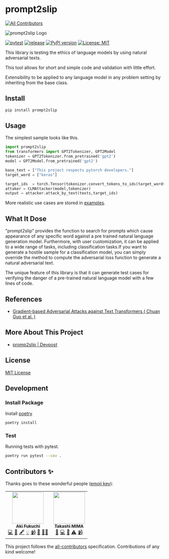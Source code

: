 # prompt2slip
<!-- ALL-CONTRIBUTORS-BADGE:START - Do not remove or modify this section -->
[![All Contributors](https://img.shields.io/badge/all_contributors-2-orange.svg?style=flat-square)](#contributors-)
<!-- ALL-CONTRIBUTORS-BADGE:END -->


![prompt2slip Logo](https://user-images.githubusercontent.com/32987034/140047469-32909981-eec5-4cfd-87ab-76010305b67f.png)


[![pytest](https://github.com/SecHack365-Fans/prompt2slip_proto/actions/workflows/pytest.yml/badge.svg)](https://github.com/SecHack365-Fans/prompt2slip/actions/workflows/pytest.yml)
[![release](https://github.com/SecHack365-Fans/prompt2slip/actions/workflows/release.yml/badge.svg?branch=main)](https://github.com/SecHack365-Fans/prompt2slip/actions/workflows/release.yml)
[![PyPI version](https://badge.fury.io/py/prompt2slip.svg)](https://badge.fury.io/py/prompt2slip)
[![License: MIT](https://img.shields.io/badge/License-MIT-yellow.svg)](https://github.com/SecHack365-Fans/prompt2slip/blob/main/LICENSE)

This library is testing the ethics of language models by using natural adversarial texts.

This tool allows for short and simple code and validation with little effort.

Extensibility to be applied to any language model in any problem setting by inheriting from the base class.


## Install

```bash
pip install prompt2slip
```


## Usage

The simplest sample looks like this.


```python
import prompt2slip
from transformers import GPT2Tokenizer, GPT2Model
tokenizer = GPT2Tokenizer.from_pretrained('gpt2')
model = GPT2Model.from_pretrained('gpt2')

base_text = ["This project respects pytorch developers."]
target_word = ["keras"]

target_ids  = torch.Tensor(tokenizer.convert_tokens_to_ids(target_words))
attaker = CLMAttacker(model,tokenizer)
output = attacker.attack_by_text(texts,target_ids)
```

More realistic use cases are stored in [examples](https://github.com/SecHack365-Fans/prompt2slip/tree/main/examples).

## What It Dose

"prompt2slip" provides the function to search for prompts which cause appearance of any specific word against a pre trained natural language generation model. Furthermore, with user customization, it can be applied to a wide range of tasks, including classification tasks.If you want to generate a hostile sample for a classification model, you can simply override the method to compute the adversarial loss function to generate a natural adversarial text.

The unique feature of this library is that it can generate test cases for verifying the danger of a pre-trained natural language model with a few lines of code.

## References

- [Gradient-based Adversarial Attacks against Text Transformers ( Chuan Guo et al. ) ](https://arxiv.org/abs/2104.13733)

## More About This Project

- [promp2slip | Devpost](https://devpost.com/software/promp2slip)

## License

[MIT License](https://github.com/SecHack365-Fans/prompt2slip/blob/main/LICENSE)

## Development

### Install Package

Install [poetry](https://python-poetry.org/docs/#installation)

```bash
poetry install
```

### Test

Running tests with pytest.

```bash
poetry run pytest --cov .
```


## Contributors ✨

Thanks goes to these wonderful people ([emoji key](https://allcontributors.org/docs/en/emoji-key)):

<!-- ALL-CONTRIBUTORS-LIST:START - Do not remove or modify this section -->
<!-- prettier-ignore-start -->
<!-- markdownlint-disable -->
<table>
  <tr>
    <td align="center"><a href="https://github.com/akiFQC"><img src="https://avatars.githubusercontent.com/u/32811500?v=4?s=100" width="100px;" alt=""/><br /><sub><b>Aki Fukuchi</b></sub></a><br /><a href="https://github.com/SecHack365-Fans/prompt2slip/commits?author=akiFQC" title="Code">💻</a> <a href="https://github.com/SecHack365-Fans/prompt2slip/issues?q=author%3AakiFQC" title="Bug reports">🐛</a> <a href="#content-akiFQC" title="Content">🖋</a> <a href="#example-akiFQC" title="Examples">💡</a> <a href="#video-akiFQC" title="Videos">📹</a> <a href="https://github.com/SecHack365-Fans/prompt2slip/pulls?q=is%3Apr+reviewed-by%3AakiFQC" title="Reviewed Pull Requests">👀</a> <a href="#mentoring-akiFQC" title="Mentoring">🧑‍🏫</a></td>
    <td align="center"><a href="http://task4233.dev"><img src="https://avatars.githubusercontent.com/u/29667656?v=4?s=100" width="100px;" alt=""/><br /><sub><b>Takashi MIMA</b></sub></a><br /><a href="https://github.com/SecHack365-Fans/prompt2slip/issues?q=author%3Atask4233" title="Bug reports">🐛</a> <a href="https://github.com/SecHack365-Fans/prompt2slip/commits?author=task4233" title="Code">💻</a> <a href="https://github.com/SecHack365-Fans/prompt2slip/commits?author=task4233" title="Documentation">📖</a> <a href="https://github.com/SecHack365-Fans/prompt2slip/commits?author=task4233" title="Tests">⚠️</a> <a href="#video-task4233" title="Videos">📹</a></td>
  </tr>
</table>

<!-- markdownlint-restore -->
<!-- prettier-ignore-end -->

<!-- ALL-CONTRIBUTORS-LIST:END -->

This project follows the [all-contributors](https://github.com/all-contributors/all-contributors) specification. Contributions of any kind welcome!